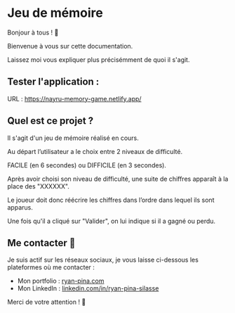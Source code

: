 # Jeu de mémoire

Bonjour à tous ! 👋

Bienvenue à vous sur cette documentation. 

Laissez moi vous expliquer plus précisémment de quoi il s'agit.

## Tester l'application :

URL : https://nayru-memory-game.netlify.app/

## Quel est ce projet ?

Il s'agit d'un jeu de mémoire réalisé en cours.

Au départ l’utilisateur a le choix entre 2 niveaux de difficulté.

   FACILE (en 6 secondes) ou DIFFICILE (en 3 secondes).

Après avoir choisi son niveau de difficulté, une suite de chiffres apparaît à la place des "XXXXXX".

Le joueur doit donc réécrire les chiffres dans l’ordre dans lequel ils sont apparus. 

Une fois qu'il a cliqué sur "Valider", on lui indique si il a gagné ou perdu.

  ## Me contacter 🚀

Je suis actif sur les réseaux sociaux, je vous laisse ci-dessous les plateformes où me contacter :

   - Mon portfolio : [ryan-pina.com](https://ryan-pina.com/)
   - Mon LinkedIn : [linkedin.com/in/ryan-pina-silasse](www.linkedin.com/in/ryan-pina-silasse)


Merci de votre attention ! 🙌
